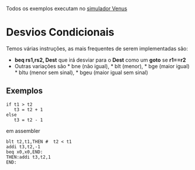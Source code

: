 Todos os exemplos executam no [simulador Venus](https://www.kvakil.me/venus/)


# Desvios Condicionais

Temos várias instruções, as mais frequentes de serem implementadas são:
* **beq rs1,rs2, Dest** que irá desviar para o **Dest** como um **goto** se **r1==r2**
* Outras variações são
      * bne (não igual),
      * blt (menor),
      * bge (maior igual)
      * bltu (menor sem sinal),
      * bgeu (maior igual sem sinal)

## Exemplos

```
if t1 > t2
   t3 = t2 + 1
else
   t3 = t2 - 1
```
em assembler
```
blt t2,t1,THEN #  t2 < t1
addi t3,t2,-1
beq x0,x0,END:
THEN:addi t3,t2,1
END:
```


